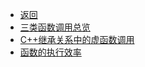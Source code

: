 * [返回](../README.md)
* [三类函数调用总览](./Function_Invocation.md)
* [C++继承关系中的虚函数调用](./VFunction_Invocation.md)
* [函数的执行效率](./Function_Efficiency.md)





